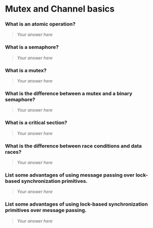 # Mutex and Channel basics

### What is an atomic operation?
> *Your answer here*

### What is a semaphore?
> *Your answer here*

### What is a mutex?
> *Your answer here*

### What is the difference between a mutex and a binary semaphore?
> *Your answer here*

### What is a critical section?
> *Your answer here*

### What is the difference between race conditions and data races?
 > *Your answer here*

### List some advantages of using message passing over lock-based synchronization primitives.
> *Your answer here*

### List some advantages of using lock-based synchronization primitives over message passing.
> *Your answer here*

